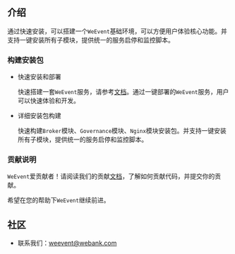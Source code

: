 ## 介绍
通过快速安装，可以搭建一个`WeEvent`基础环境，可以方便用户体验核心功能。并支持一键安装所有子模块，提供统一的服务启停和监控脚本。

### 构建安装包
- 快速安装和部署

    快速搭建一套`WeEvent`服务，请参考[文档](https://weeventdoc.readthedocs.io/zh_CN/latest/install/quickinstall.html)。通过一键部署的`WeEvent`服务，用户可以快速体验和开发。
- 详细安装包构建

    快速构建`Broker`模块、`Governance`模块、`Nginx`模块安装包。并支持一键安装所有子模块，提供统一的服务启停和监控脚本。


### 贡献说明
`WeEvent`爱贡献者！请阅读我们的贡献[文档](https://github.com/WeBankFinTech/WeEvent-governance/blob/master/CONTRIBUTING.md)，了解如何贡献代码，并提交你的贡献。

希望在您的帮助下`WeEvent`继续前进。


## 社区
- 联系我们：weevent@webank.com

